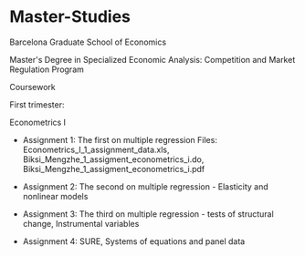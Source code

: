 # Master-Studies

Barcelona Graduate School of Economics

Master's Degree in Specialized Economic Analysis: Competition and Market Regulation Program

Coursework

First trimester:

Econometrics I

- Assignment 1: The first on multiple regression
  Files: Econometrics_I_1_assignment_data.xls, Biksi_Mengzhe_1_assigment_econometrics_i.do,           Biksi_Mengzhe_1_assigment_econometrics_i.pdf


- Assignment 2: The second on multiple regression - Elasticity and nonlinear models

- Assignment 3: The third on multiple regression - tests of structural change, Instrumental variables

- Assignment 4: SURE, Systems of equations and panel data
